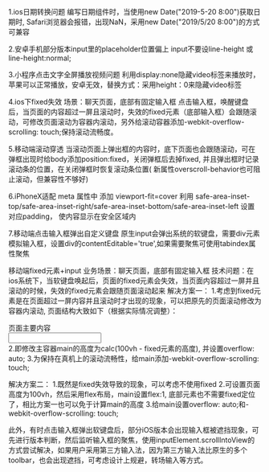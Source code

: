 1.ios日期转换问题
编写日期组件时，当使用new Date("2019-5-20 8:00")获取日期时, Safari浏览器会报错，出现NaN，采用new Date("2019/5/20 8:00")的方式可兼容

2.安卓手机部分版本input里的placeholder位置偏上
input不要设line-height 或 line-height:normal;

3.小程序点击文字全屏播放视频问题
利用display:none隐藏video标签来播放时，苹果可以正常播放，安卓无效，替换方式：采用height：0来隐藏video标签

4.ios下fixed失效
场景：聊天页面，底部有固定输入框
点击输入框，唤醒键盘后，当页面的内容超过一屏且滚动时，失效的fixed元素（底部输入框）会跟随滚动，可修改页面滚动为容器内滚动，另外给滚动容器添加-webkit-overflow-scrolling: touch;保持滚动流畅度。

5.移动端滚动穿透
当滚动页面上弹出框的内容时，底下页面也会跟随滚动，可在弹框出现时给body添加position:fixed，关闭弹框后去掉fixed, 并且弹出框时记录滚动条的位置，在关闭弹框时恢复滚动条位置( 新属性overscroll-behavior也可阻止滚动，但兼容性不够好)

6.iPhoneX适配
meta 属性中 添加 viewport-fit=cover
利用 safe-area-inset-top/safe-area-inset-right/safe-area-inset-bottom/safe-area-inset-left 设置对应padding， 使内容显示在安全区域内

7.移动端点击输入框弹出自定义键盘
原生input会弹出系统的软键盘，需要div元素模拟输入框，设置div的contentEditable='true',如果需要聚焦可使用tabindex属性聚焦



移动端fixed元素+input
业务场景：聊天页面，底部有固定输入框
技术问题：在ios系统下，当软键盘唤起后，页面的fixed元素会失效，当页面内容超过一屏并且滚动的时候，失效的fixed元素会跟随页面滚动起来
解决方案一：
1.考虑到fixed元素是在页面超过一屏内容并且滚动时才出现的现象，可以把原先的页面滚动修改为容器内滚动, 页面结构大致如下（根据实际情况调整）：<main><div class="content">页面主要内容</div></main><footer><input/></footer>
2.即修改主容器main的高度为calc(100vh - fixed元素的高度), 并设置overflow: auto; 
3.为保持在真机上的滚动流畅性，给main添加-webkit-overflow-scrolling: touch;

解决方案二：
1.既然是fixed失效导致的现象，可以考虑不使用fixed
2.可设置页面高度为100vh，然后采用flex布局，main设置flex:1, 底部元素也不需要fixed定位了，相比方案一也可以免于计算main的高度
3.给main设置overflow: auto;和-webkit-overflow-scrolling: touch;

此外，有时点击输入框弹出软键盘后，部分iOS版本会出现输入框被遮挡现象，可先进行版本判断，然后监听输入框的聚焦，使用inputElement.scrollIntoView的方式尝试解决，如果用户采用第三方输入法，因为第三方输入法比原生的多个toolbar，也会出现遮挡，可考虑设计上规避，转场输入等方式。

